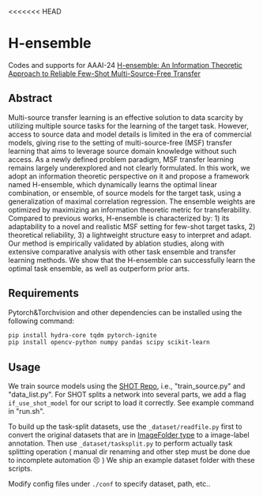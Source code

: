 <<<<<<< HEAD
# H-ensemble
Codes and supports for AAAI-24 [H-ensemble: An Information Theoretic Approach to Reliable Few-Shot Multi-Source-Free Transfer](https://ojs.aaai.org/index.php/AAAI/article/view/29528)

## Abstract

Multi-source transfer learning is an effective solution to data scarcity by utilizing multiple source tasks for the learning of the target task. However, access to source data and model details is limited in the era of commercial models, giving rise to the setting of multi-source-free (MSF) transfer learning that aims to leverage source domain knowledge without such access. As a newly defined problem paradigm, MSF transfer learning remains largely underexplored and not clearly formulated. In this work, we adopt an information theoretic perspective on it and propose a framework named H-ensemble, which dynamically learns the optimal linear combination, or ensemble, of source models for the target task, using a generalization of maximal correlation regression. The ensemble weights are optimized by maximizing an information theoretic metric for transferability. Compared to previous works, H-ensemble is characterized by: 1) its adaptability to a novel and realistic MSF setting for few-shot target tasks, 2) theoretical reliability, 3) a lightweight structure easy to interpret and adapt. Our method is empirically validated by ablation studies, along with extensive comparative analysis with other task ensemble and transfer learning methods. We show that the H-ensemble can successfully learn the optimal task ensemble, as well as outperform prior arts.

## Requirements
Pytorch&Torchvision and other dependencies can be installed using the following command:
```bash
pip install hydra-core tqdm pytorch-ignite
pip install opencv-python numpy pandas scipy scikit-learn
```

## Usage

We train source models using the [SHOT Repo](https://github.com/tim-learn/SHOT), i.e., "train_source.py" and "data_list.py". For SHOT splits a network into several parts, we add a flag `if_use_shot_model` for our script to load it correctly. See example command in "run.sh".

To build up the task-split datasets, use the `_dataset/readfile.py` first to convert the original datasets that are in [ImageFolder type](https://pytorch.org/vision/main/generated/torchvision.datasets.ImageFolder.html) to a image-label annotation. Then use `_dataset/tasksplit.py` to perform actually task splitting operation ( manual dir renaming and other step must be done due to incomplete automation 😣 ) We ship an example dataset folder with these scripts.

Modify config files under `./conf` to specify dataset, path, etc..
